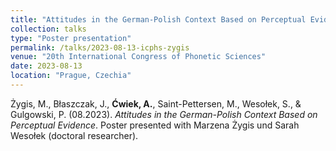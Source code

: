 ```yaml
---
title: "Attitudes in the German-Polish Context Based on Perceptual Evidence"
collection: talks
type: "Poster presentation"
permalink: /talks/2023-08-13-icphs-zygis
venue: "20th International Congress of Phonetic Sciences"
date: 2023-08-13
location: "Prague, Czechia"
---
```


Żygis, M., Błaszczak, J., <b>Ćwiek, A.</b>, Saint-Pettersen, M., Wesołek, S., & Gulgowski, P. (08.2023). <i>Attitudes in the German-Polish Context Based on Perceptual Evidence</i>. Poster presented with Marzena Żygis und Sarah Wesołek (doctoral researcher).
